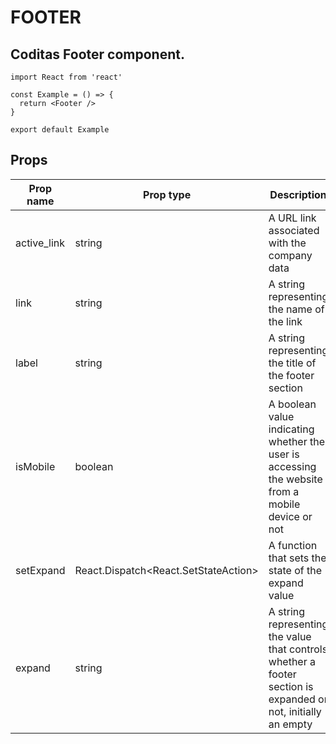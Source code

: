 # FOOTER

## Coditas Footer component.

```tsx
import React from 'react'

const Example = () => {
  return <Footer />
}

export default Example
```

## Props

| Prop name   | Prop type                                    | Description                                                                                                   |
| ----------- | -------------------------------------------- | ------------------------------------------------------------------------------------------------------------- |
| active_link | string                                       | A URL link associated with the company data                                                                   |
| link        | string                                       | A string representing the name of the link                                                                    |
| label       | string                                       | A string representing the title of the footer section                                                         |
| isMobile    | boolean                                      | A boolean value indicating whether the user is accessing the website from a mobile device or not              |
| setExpand   | React.Dispatch<React.SetStateAction<string>> | A function that sets the state of the expand value                                                            |
| expand      | string                                       | A string representing the value that controls whether a footer section is expanded or not, initially an empty |
